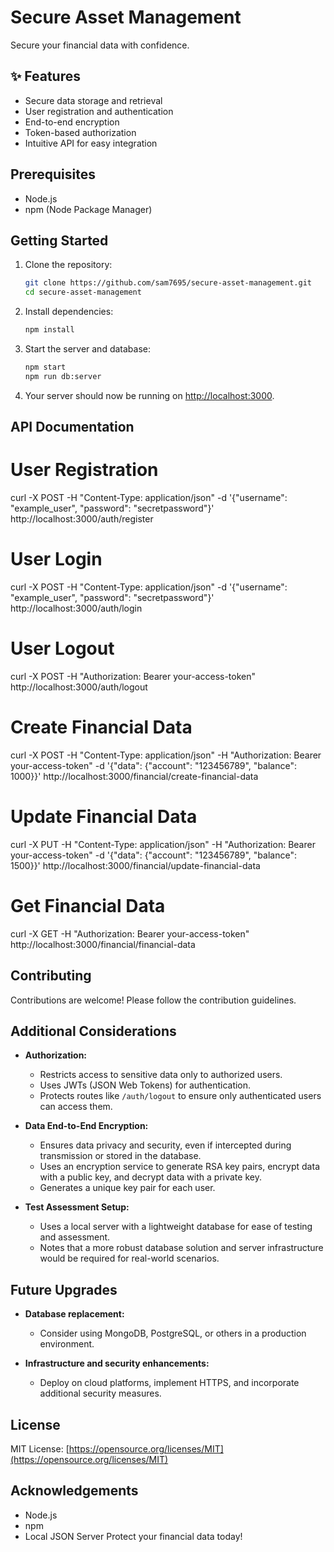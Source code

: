# Secure Asset Management

Secure your financial data with confidence.

## ✨ Features
- Secure data storage and retrieval
- User registration and authentication
- End-to-end encryption
- Token-based authorization
- Intuitive API for easy integration

## Prerequisites
- Node.js
- npm (Node Package Manager)

## Getting Started
1. Clone the repository:
    ```bash
    git clone https://github.com/sam7695/secure-asset-management.git
    cd secure-asset-management
    ```

2. Install dependencies:
    ```bash
    npm install
    ```

3. Start the server and database:
    ```bash
    npm start
    npm run db:server
    ```

4. Your server should now be running on [http://localhost:3000](http://localhost:3000).

## API Documentation

# User Registration
curl -X POST -H "Content-Type: application/json" -d '{"username": "example_user", "password": "secretpassword"}' http://localhost:3000/auth/register

# User Login
curl -X POST -H "Content-Type: application/json" -d '{"username": "example_user", "password": "secretpassword"}' http://localhost:3000/auth/login

# User Logout
curl -X POST -H "Authorization: Bearer your-access-token" http://localhost:3000/auth/logout

# Create Financial Data
curl -X POST -H "Content-Type: application/json" -H "Authorization: Bearer your-access-token" -d '{"data": {"account": "123456789", "balance": 1000}}' http://localhost:3000/financial/create-financial-data

# Update Financial Data
curl -X PUT -H "Content-Type: application/json" -H "Authorization: Bearer your-access-token" -d '{"data": {"account": "123456789", "balance": 1500}}' http://localhost:3000/financial/update-financial-data

# Get Financial Data
curl -X GET -H "Authorization: Bearer your-access-token" http://localhost:3000/financial/financial-data

## Contributing
Contributions are welcome! Please follow the contribution guidelines.

## Additional Considerations
- **Authorization:**
  - Restricts access to sensitive data only to authorized users.
  - Uses JWTs (JSON Web Tokens) for authentication.
  - Protects routes like `/auth/logout` to ensure only authenticated users can access them.

- **Data End-to-End Encryption:**
  - Ensures data privacy and security, even if intercepted during transmission or stored in the database.
  - Uses an encryption service to generate RSA key pairs, encrypt data with a public key, and decrypt data with a private key.
  - Generates a unique key pair for each user.

- **Test Assessment Setup:**
  - Uses a local server with a lightweight database for ease of testing and assessment.
  - Notes that a more robust database solution and server infrastructure would be required for real-world scenarios.

## Future Upgrades
- **Database replacement:**
  - Consider using MongoDB, PostgreSQL, or others in a production environment.

- **Infrastructure and security enhancements:**
  - Deploy on cloud platforms, implement HTTPS, and incorporate additional security measures.

## License
MIT License: [https://opensource.org/licenses/MIT](https://opensource.org/licenses/MIT)

## Acknowledgements
- Node.js
- npm
- Local JSON Server
Protect your financial data today! ️
